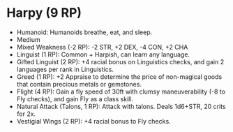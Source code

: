 # Harpy (9 RP)

- Humanoid: Humanoids breathe, eat, and sleep.
- Medium
- Mixed Weakness (-2 RP): -2 STR, +2 DEX, -4 CON, +2 CHA
- Linguist (1 RP): Common + Harpish, can learn any language.
- Gifted Linguist (2 RP): +4 racial bonus on Linguistics checks, and gain 2 languages per rank in Linguistics.
- Greed (1 RP): +2 Appraise to determine the price of non-magical goods that contain precious metals or gemstones.
- Flight (4 RP): Gain a fly speed of 30ft with clumsy maneuverability (-8 to Fly checks), and gain Fly as a class skill.
- Natural Attack (Talons, 1 RP): Attack with talons. Deals 1d6+STR, 20 crits for 2x.
- Vestigial Wings (2 RP): +4 racial bonus to Fly checks.
